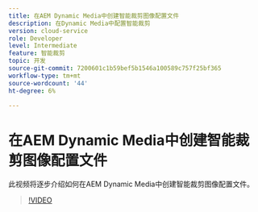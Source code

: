 ```yaml
---
title: 在AEM Dynamic Media中创建智能裁剪图像配置文件
description: 在Dynamic Media中配置智能裁剪
version: cloud-service
role: Developer
level: Intermediate
feature: 智能裁剪
topic: 开发
source-git-commit: 7200601c1b59bef5b1546a100589c757f25bf365
workflow-type: tm+mt
source-wordcount: '44'
ht-degree: 6%

---
```



# 在AEM Dynamic Media中创建智能裁剪图像配置文件

此视频将逐步介绍如何在AEM Dynamic Media中创建智能裁剪图像配置文件。

>[!VIDEO](https://video.tv.adobe.com/v/335460?quality=9&learn=on)
